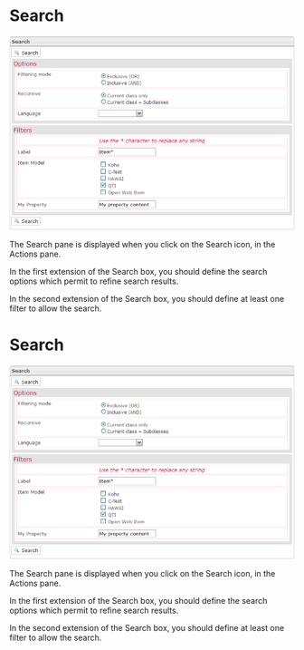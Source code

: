 <!--
created_at: '2012-04-12 16:47:40'
updated_at: '2013-03-13 13:31:28'
authors:
    - 'Jérôme Bogaerts'
contributors:
    - 'Sophie Doublet'
tags:
    - 'Manage Items'
-->

Search
======

![](../resources/search_items.png)

The Search pane is displayed when you click on the Search icon, in the Actions pane.

In the first extension of the Search box, you should define the search options which permit to refine search results.

In the second extension of the Search box, you should define at least one filter to allow the search.

Search
======

![](../resources/search_items.png)

The Search pane is displayed when you click on the Search icon, in the Actions pane.

In the first extension of the Search box, you should define the search options which permit to refine search results.

In the second extension of the Search box, you should define at least one filter to allow the search.



